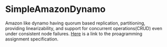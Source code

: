 # SimpleAmazonDynamo
Amazon like dynamo having quorum based replication, partitioning, providing linearizability, and support for concurrent operations(CRUD) even under consistent node failures.
[Here](https://docs.google.com/document/d/1iHtWvSE2pul7_OhcUMkZ9EMGn1IFhhPwwmz00TDLjP8/edit) is a link to the proagramming assignment specification. 
